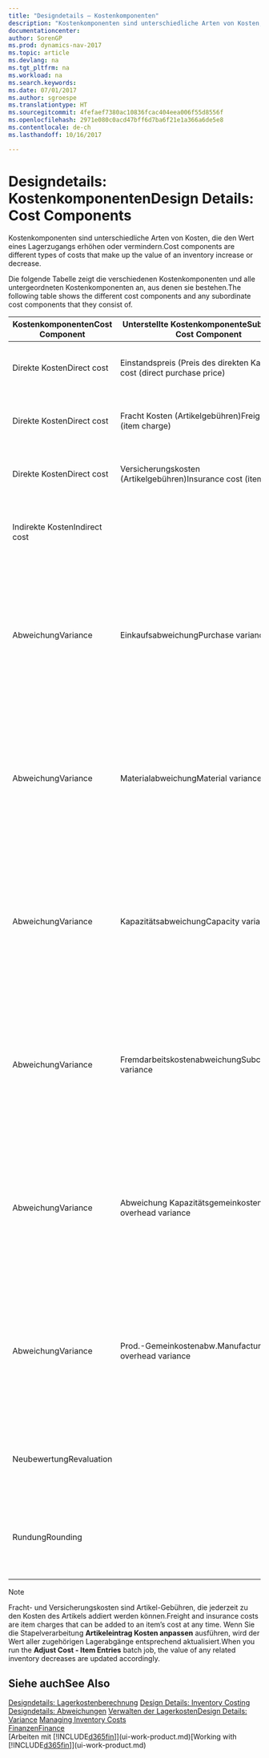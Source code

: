 ```yaml
---
title: "Designdetails – Kostenkomponenten"
description: "Kostenkomponenten sind unterschiedliche Arten von Kosten, die den Wert eines Lagerzugangs erhöhen oder vermindern."
documentationcenter: 
author: SorenGP
ms.prod: dynamics-nav-2017
ms.topic: article
ms.devlang: na
ms.tgt_pltfrm: na
ms.workload: na
ms.search.keywords: 
ms.date: 07/01/2017
ms.author: sgroespe
ms.translationtype: HT
ms.sourcegitcommit: 4fefaef7380ac10836fcac404eea006f55d8556f
ms.openlocfilehash: 2971e080c0acd47bff6d7ba6f21e1a366a6de5e8
ms.contentlocale: de-ch
ms.lasthandoff: 10/16/2017

---
```

# <a name="design-details-cost-components"></a><span data-ttu-id="6c1de-103">Designdetails: Kostenkomponenten</span><span class="sxs-lookup"><span data-stu-id="6c1de-103">Design Details: Cost Components</span></span>
<span data-ttu-id="6c1de-104">Kostenkomponenten sind unterschiedliche Arten von Kosten, die den Wert eines Lagerzugangs erhöhen oder vermindern.</span><span class="sxs-lookup"><span data-stu-id="6c1de-104">Cost components are different types of costs that make up the value of an inventory increase or decrease.</span></span>  

 <span data-ttu-id="6c1de-105">Die folgende Tabelle zeigt die verschiedenen Kostenkomponenten und alle untergeordneten Kostenkomponenten an, aus denen sie bestehen.</span><span class="sxs-lookup"><span data-stu-id="6c1de-105">The following table shows the different cost components and any subordinate cost components that they consist of.</span></span>  

|<span data-ttu-id="6c1de-106">Kostenkomponenten</span><span class="sxs-lookup"><span data-stu-id="6c1de-106">Cost Component</span></span>|<span data-ttu-id="6c1de-107">Unterstellte Kostenkomponente</span><span class="sxs-lookup"><span data-stu-id="6c1de-107">Subordinate Cost Component</span></span>|<span data-ttu-id="6c1de-108">Description</span><span class="sxs-lookup"><span data-stu-id="6c1de-108">Description</span></span>|  
|--------------------|--------------------------------|---------------------------------------|  
|<span data-ttu-id="6c1de-109">Direkte Kosten</span><span class="sxs-lookup"><span data-stu-id="6c1de-109">Direct cost</span></span>|<span data-ttu-id="6c1de-110">Einstandspreis (Preis des direkten Kaufs)</span><span class="sxs-lookup"><span data-stu-id="6c1de-110">Unit cost (direct purchase price)</span></span>|<span data-ttu-id="6c1de-111">Kosten, die direkt auf das Kostenobjekt zurückzuführen sind.</span><span class="sxs-lookup"><span data-stu-id="6c1de-111">Cost that can be traced to a cost object.</span></span>|  
|<span data-ttu-id="6c1de-112">Direkte Kosten</span><span class="sxs-lookup"><span data-stu-id="6c1de-112">Direct cost</span></span>|<span data-ttu-id="6c1de-113">Fracht Kosten (Artikelgebühren)</span><span class="sxs-lookup"><span data-stu-id="6c1de-113">Freight cost (item charge)</span></span>|<span data-ttu-id="6c1de-114">Kosten, die direkt auf das Kostenobjekt zurückzuführen sind.</span><span class="sxs-lookup"><span data-stu-id="6c1de-114">Cost that can be traced to a cost object.</span></span>|  
|<span data-ttu-id="6c1de-115">Direkte Kosten</span><span class="sxs-lookup"><span data-stu-id="6c1de-115">Direct cost</span></span>|<span data-ttu-id="6c1de-116">Versicherungskosten (Artikelgebühren)</span><span class="sxs-lookup"><span data-stu-id="6c1de-116">Insurance cost (item charge)</span></span>|<span data-ttu-id="6c1de-117">Kosten, die direkt auf das Kostenobjekt zurückzuführen sind.</span><span class="sxs-lookup"><span data-stu-id="6c1de-117">Cost that can be traced to a cost object.</span></span>|  
|<span data-ttu-id="6c1de-118">Indirekte Kosten</span><span class="sxs-lookup"><span data-stu-id="6c1de-118">Indirect cost</span></span>||<span data-ttu-id="6c1de-119">Kosten, die nicht auf ein Kostenobjekt zurückzuführen sind.</span><span class="sxs-lookup"><span data-stu-id="6c1de-119">Cost that cannot be traced to a cost object.</span></span>|  
|<span data-ttu-id="6c1de-120">Abweichung</span><span class="sxs-lookup"><span data-stu-id="6c1de-120">Variance</span></span>|<span data-ttu-id="6c1de-121">Einkaufsabweichung</span><span class="sxs-lookup"><span data-stu-id="6c1de-121">Purchase variance</span></span>|<span data-ttu-id="6c1de-122">Der Unterschied zwischen tatsächlichen Kosten und dem Einstandspreis (fest), der nur für Artikel mit der Lagerabgangsmethode **Standard** gebucht wird.</span><span class="sxs-lookup"><span data-stu-id="6c1de-122">The difference between actual and standard costs, which is only posted for items using the **Standard** costing method.</span></span>|  
|<span data-ttu-id="6c1de-123">Abweichung</span><span class="sxs-lookup"><span data-stu-id="6c1de-123">Variance</span></span>|<span data-ttu-id="6c1de-124">Materialabweichung</span><span class="sxs-lookup"><span data-stu-id="6c1de-124">Material variance</span></span>|<span data-ttu-id="6c1de-125">Der Unterschied zwischen tatsächlichen Kosten und dem Einstandspreis (fest), der nur für Artikel mit der Lagerabgangsmethode **Standard** gebucht wird.</span><span class="sxs-lookup"><span data-stu-id="6c1de-125">The difference between actual and standard costs, which is only posted for items using the **Standard** costing method.</span></span>|  
|<span data-ttu-id="6c1de-126">Abweichung</span><span class="sxs-lookup"><span data-stu-id="6c1de-126">Variance</span></span>|<span data-ttu-id="6c1de-127">Kapazitätsabweichung</span><span class="sxs-lookup"><span data-stu-id="6c1de-127">Capacity variance</span></span>|<span data-ttu-id="6c1de-128">Der Unterschied zwischen tatsächlichen Kosten und dem Einstandspreis (fest), der nur für Artikel mit der Lagerabgangsmethode **Standard** gebucht wird.</span><span class="sxs-lookup"><span data-stu-id="6c1de-128">The difference between actual and standard costs, which is only posted for items using the **Standard** costing method.</span></span>|  
|<span data-ttu-id="6c1de-129">Abweichung</span><span class="sxs-lookup"><span data-stu-id="6c1de-129">Variance</span></span>|<span data-ttu-id="6c1de-130">Fremdarbeitskostenabweichung</span><span class="sxs-lookup"><span data-stu-id="6c1de-130">Subcontracted variance</span></span>|<span data-ttu-id="6c1de-131">Der Unterschied zwischen tatsächlichen Kosten und dem Einstandspreis (fest), der nur für Artikel mit der Lagerabgangsmethode **Standard** gebucht wird.</span><span class="sxs-lookup"><span data-stu-id="6c1de-131">The difference between actual and standard costs, which is only posted for items using the **Standard** costing method.</span></span>|  
|<span data-ttu-id="6c1de-132">Abweichung</span><span class="sxs-lookup"><span data-stu-id="6c1de-132">Variance</span></span>|<span data-ttu-id="6c1de-133">Abweichung Kapazitätsgemeinkosten</span><span class="sxs-lookup"><span data-stu-id="6c1de-133">Capacity overhead variance</span></span>|<span data-ttu-id="6c1de-134">Der Unterschied zwischen tatsächlichen Kosten und dem Einstandspreis (fest), der nur für Artikel mit der Lagerabgangsmethode **Standard** gebucht wird.</span><span class="sxs-lookup"><span data-stu-id="6c1de-134">The difference between actual and standard costs, which is only posted for items using the **Standard** costing method.</span></span>|  
|<span data-ttu-id="6c1de-135">Abweichung</span><span class="sxs-lookup"><span data-stu-id="6c1de-135">Variance</span></span>|<span data-ttu-id="6c1de-136">Prod.-Gemeinkostenabw.</span><span class="sxs-lookup"><span data-stu-id="6c1de-136">Manufacturing overhead variance</span></span>|<span data-ttu-id="6c1de-137">Der Unterschied zwischen tatsächlichen Kosten und dem Einstandspreis (fest), der nur für Artikel mit der Lagerabgangsmethode **Standard** gebucht wird.</span><span class="sxs-lookup"><span data-stu-id="6c1de-137">The difference between actual and standard costs, which is only posted for items using the **Standard** costing method.</span></span>|  
|<span data-ttu-id="6c1de-138">Neubewertung</span><span class="sxs-lookup"><span data-stu-id="6c1de-138">Revaluation</span></span>||<span data-ttu-id="6c1de-139">Eine Abschreibung oder ein Wertzuwachs für den aktuellen Lagerwert.</span><span class="sxs-lookup"><span data-stu-id="6c1de-139">A depreciation or appreciation of the current inventory value.</span></span>|  
|<span data-ttu-id="6c1de-140">Rundung</span><span class="sxs-lookup"><span data-stu-id="6c1de-140">Rounding</span></span>||<span data-ttu-id="6c1de-141">Restbeträge, die durch die Berechnung von Bestandsminderungen entstehen.</span><span class="sxs-lookup"><span data-stu-id="6c1de-141">Residuals caused by the way in which valuation of inventory decreases are calculated.</span></span>|  

> [!NOTE]  
>  <span data-ttu-id="6c1de-142">Fracht- und Versicherungskosten sind Artikel-Gebühren, die jederzeit zu den Kosten des Artikels addiert werden können.</span><span class="sxs-lookup"><span data-stu-id="6c1de-142">Freight and insurance costs are item charges that can be added to an item’s cost at any time.</span></span> <span data-ttu-id="6c1de-143">Wenn Sie die Stapelverarbeitung **Artikeleintrag Kosten anpassen** ausführen, wird der Wert aller zugehörigen Lagerabgänge entsprechend aktualisiert.</span><span class="sxs-lookup"><span data-stu-id="6c1de-143">When you run the **Adjust Cost - Item Entries** batch job, the value of any related inventory decreases are updated accordingly.</span></span>  

## <a name="see-also"></a><span data-ttu-id="6c1de-144">Siehe auch</span><span class="sxs-lookup"><span data-stu-id="6c1de-144">See Also</span></span>  
 <span data-ttu-id="6c1de-145">[Designdetails: Lagerkostenberechnung](design-details-inventory-costing.md) </span><span class="sxs-lookup"><span data-stu-id="6c1de-145">[Design Details: Inventory Costing](design-details-inventory-costing.md) </span></span>  
 <span data-ttu-id="6c1de-146">[Designdetails: Abweichungen](design-details-variance.md) [Verwalten der Lagerkosten](finance-manage-inventory-costs.md)</span><span class="sxs-lookup"><span data-stu-id="6c1de-146">[Design Details: Variance](design-details-variance.md) [Managing Inventory Costs](finance-manage-inventory-costs.md)</span></span>  
 [<span data-ttu-id="6c1de-147">Finanzen</span><span class="sxs-lookup"><span data-stu-id="6c1de-147">Finance</span></span>](finance.md)  
 <span data-ttu-id="6c1de-148">[Arbeiten mit [!INCLUDE[d365fin](includes/d365fin_md.md)]](ui-work-product.md)</span><span class="sxs-lookup"><span data-stu-id="6c1de-148">[Working with [!INCLUDE[d365fin](includes/d365fin_md.md)]](ui-work-product.md)</span></span>  

